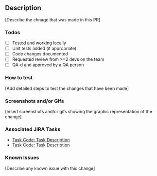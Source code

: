 ## Description
[Describe the chnage that was made in this PR]

### Todos
 - [ ] Tested and working locally
 - [ ] Unit tests added (if appropriate)
 - [ ] Code changes documented
 - [ ] Requested review from >=2 devs on the team
 - [ ] QA-d and approved by a QA person

### How to test
[Add detailed steps to test the changes that have been made]

### Screenshots and/or Gifs
[Insert screenshots and/or gifs showing the graphic representation of the change]

### Associated JIRA Tasks
- [Task Code: Task Description](http://jira_task_link.com)
- [Task Code: Task Description](http://jira_task_link.com)

### Known Issues
[Describe any known issue with this change]
